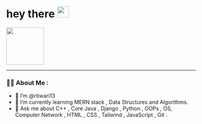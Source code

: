 <h1>
  hey there
  <img src="https://media.giphy.com/media/hvRJCLFzcasrR4ia7z/giphy.gif" width="30px"/>
</h1>
<div id="header">
 <img src ="https://media.giphy.com/media/L1R1tvI9svkIWwpVYr/giphy.gif" width="100">
</div>
<hr>


### :woman_technologist: About Me :
- 👋  I’m @rtiwari13
- 🌱 I’m currently learning MERN stack , Data Structures and Algorithms.
- 💬 Ask me about C++ , Core Java , Django , Python , OOPs , OS, Computer Network , HTML , CSS , Tailwind , JavaScript , Git .
  

